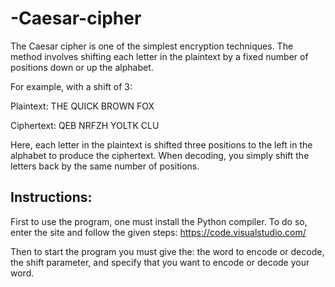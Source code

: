 # -Caesar-cipher
The Caesar cipher is one of the simplest encryption techniques. The method involves shifting each letter in the plaintext by a fixed number of positions down or up the alphabet.

For example, with a shift of 3:

Plaintext: THE QUICK BROWN FOX

Ciphertext: QEB NRFZH YOLTK CLU

Here, each letter in the plaintext is shifted three positions to the left in the alphabet to produce the ciphertext. When decoding, you simply shift the letters back by the same number of positions.

## Instructions: 
First to use the program, one must install the Python compiler. To do so, enter the site and follow the given steps: https://code.visualstudio.com/

Then to start the program you must give the: the word to encode or decode, the shift parameter, and specify that you want to encode or decode your word.
